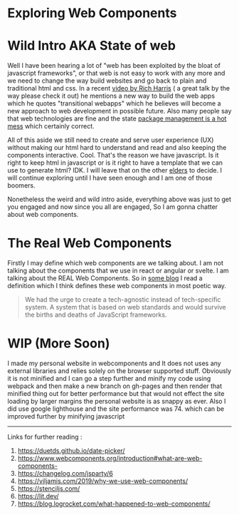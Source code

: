 # Exploring Web Components 

# Wild Intro AKA State of web
Well I have been hearing a lot of "web has been exploited by the bloat of 
javascript frameworks", or that web is not easy to work with any more and we 
need to change the way build websites and go back to plain and traditional html
and css. In a recent [video by Rich Harris](https://youtu.be/860d8usGC0o) ( a great talk by the way please 
check it out) he mentions a new way to build the web apps which he quotes 
"transitional webapps" which he believes will become a new approach to web development 
in possible future. Also many people say that web technologies are fine
and the state [package management is a hot mess](https://nadh.in/blog/javascript-ecosystem-software-development-are-a-hot-mess/) which certainly correct.

All of this aside we still need to create and serve user experience (UX)
without making our html hard to understand and read and also keeping the
components interactive. Cool. That's the reason we have javascript. Is it right
to keep html in javascript or is it right to have a template that we can use to
generate html? IDK. I will leave that on the other [elders](https://www.urbandictionary.com/define.php?term=Technological%20Boomer) to decide. I will
continue exploring until I have seen enough and I am one of those boomers.

Nonetheless the weird and wild intro aside, everything above was just to get you 
engaged and now since you all are engaged, So I am gonna chatter about web components. 

# The Real Web Components

Firstly I may define which web components are we talking about. I am not talking 
about the components that we use in react or angular or svelte. I am talking about the
REAL Web Components.
So in [some blog](https://viljamis.com/2019/why-we-use-web-components/) I read a definition which I think defines these web components in most poetic way.

>  We had the urge to create a tech-agnostic instead of tech-specific system. A system that is based on web standards and would survive the births and deaths of JavaScript frameworks.

# WIP (More Soon)

I made my personal website in webcomponents and It does not uses any external
libraries and relies solely on the browser supported stuff. Obviously it is not
minified and I can go a step further and minify my code using webpack and then
make a new branch on gh-pages and then render that minified thing out for
better performance but that would not effect the site loading by larger margins
the personal website is as snappy as ever. Also I did use google lighthouse and
the site performance was 74. which can be improved further by minifying
javascript

-----
Links for further reading :

1. https://duetds.github.io/date-picker/
2. https://www.webcomponents.org/introduction#what-are-web-components-
3. https://changelog.com/jsparty/6
4. https://viljamis.com/2019/why-we-use-web-components/
5. https://stenciljs.com/
6. https://lit.dev/
7. https://blog.logrocket.com/what-happened-to-web-components/
